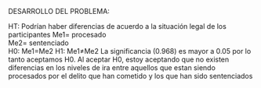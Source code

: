 DESARROLLO DEL PROBLEMA: 

HT: Podrían haber diferencias de acuerdo a la situación legal de los participantes
Me1= procesado	
Me2= sentenciado	
H0: Me1=Me2	
H1: Me1≠Me2	
La significancia (0.968) es mayor a 0.05 por lo tanto aceptamos H0.
Al aceptar H0, estoy aceptando que no existen diferencias en los niveles de ira entre aquellos que estan siendo procesados por el delito que han cometido y los que han sido sentenciados

